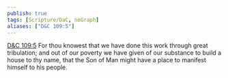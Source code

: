 ```yaml
---
publish: true
tags: [Scripture/DaC, noGraph]
aliases: ["D&C 109:5"]
---
```

[D&C 109:5](https://churchofjesuschrist.org/study/scriptures/dc-testament/dc/109?lang=eng&id=p5#p5) For thou knowest that we have done this work through great tribulation; and out of our poverty we have given of our substance to build a house to thy name, that the Son of Man might have a place to manifest himself to his people.
